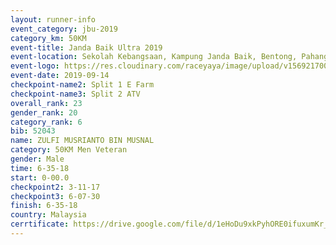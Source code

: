 ```yaml
---
layout: runner-info 
event_category: jbu-2019 
category_km: 50KM 
event-title: Janda Baik Ultra 2019
event-location: Sekolah Kebangsaan, Kampung Janda Baik, Bentong, Pahang, Malaysia 
event-logo: https://res.cloudinary.com/raceyaya/image/upload/v1569217009/logo/janda-baik_vch1pc.jpg 
event-date: 2019-09-14 
checkpoint-name2: Split 1 E Farm 
checkpoint-name3: Split 2 ATV 
overall_rank: 23
gender_rank: 20
category_rank: 6
bib: 52043
name: ZULFI MUSRIANTO BIN MUSNAL
category: 50KM Men Veteran
gender: Male
time: 6-35-18
start: 0-00.0
checkpoint2: 3-11-17
checkpoint3: 6-07-30
finish: 6-35-18
country: Malaysia
cerrtificate: https://drive.google.com/file/d/1eHoDu9xkPyhORE0ifuxumKr_dSNOVUgV/view?usp=sharing
---
```


